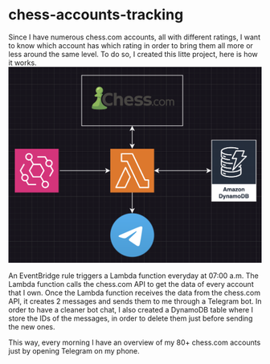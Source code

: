 # chess-accounts-tracking
Since I have numerous chess.com accounts, all with different ratings, I want to know which account has which rating in order to bring them all more or less around the same level.
To do so, I created this litte project, here is how it works.
![Ups, no image available](./chess_project_scheme.png)

An EventBridge rule triggers a Lambda function everyday at 07:00 a.m.
The Lambda function calls the chess.com API to get the data of every account that I own. 
Once the Lambda function receives the data from the chess.com API, it creates 2 messages and sends them to me through a Telegram bot.
In order to have a cleaner bot chat, I also created a DynamoDB table where I store the IDs of the messages, in order to delete them just before sending the new ones.

This way, every morning I have an overview of my 80+ chess.com accounts just by opening Telegram on my phone.
